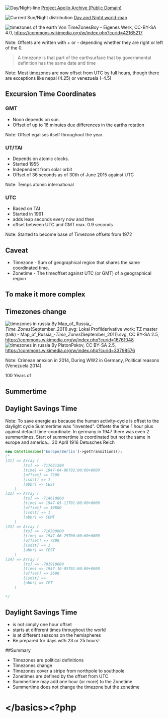 ![Day/Night-line](img/22044740591_7513f833ce_k.jpg)
<span class="credit
">[Project Apollo Archive (Public Domain)](https://flic.kr/p/zA24mk)</span>





![Current Sun/Night distribution](img/sunmap.png)
<span class="credit">[Day and Night world-map](http://www.timeanddate.com/worldclock/sunearth.html?day=18&month=10&year=2016&hour=20&min=0&sec=0&n=127&ntxt=Las+Vegas&earth=0)</span>




![timezones of the earth](img/timezones.png)
<span class="credit">Von TimeZonesBoy - Eigenes Werk, CC-BY-SA 4.0, https://commons.wikimedia.org/w/index.php?curid=42165217</span>

Note: Offsets are written with + or - depending whether they are right or left of the 0.




> A timezone is that part of the earthsurface that by governmental definition has the same
date and time

Note: Most timezones are now offset from UTC by full hours, though there are exceptions like nepal (4.25) or venezuela (-4.5)



## Excursion Time Coordinates



### GMT

* Noon depends on sun.<!-- .element: class="fragment" -->
* Offset of up to 16 minutes due differences in the earths rotation<!-- .element: class="fragment" -->

Note: Offset egalises itself throughout the year.



### UT/TAI

* Depends on atomic clocks.<!-- .element: class="fragment" -->
* Started 1955<!-- .element: class="fragment" -->
* Independent from solar orbit<!-- .element: class="fragment" -->
* Offset of 36 seconds as of 30th of June 2015 against UTC<!-- .element: class="fragment" -->

Note: Temps atomic international



### UTC

* Based on TAI<!-- .element: class="fragment" -->
* Started in 1961<!-- .element: class="fragment" -->
* adds leap seconds every now and then<!-- .element: class="fragment" -->
* offset between UTC and GMT max. 0.9 seconds<!-- .element: class="fragment" -->

Note: Started to become base of Timezone offsets from 1972




## Caveat

* Timezone - Sum of geographical region that shares the same coordinated time.
* Zonetime - The timeoffset against UTC (or GMT) of a geographical region



## To make it more complex



## Timezones change

![timezones in russia](img/timezones2010.svg)
<span class="credit">By Map_of_Russia_-_Time_Zones_(September_2011).svg: Lokal Profilderivative work: TZ master (talk) - Map_of_Russia_-_Time_Zones_(September_2011).svg, CC BY-SA 2.5, https://commons.wikimedia.org/w/index.php?curid=16761048</span>
![timezones in russia](img/timezones2014.svg)
<span class="credit">By PlatonPskov, CC BY-SA 2.5, https://commons.wikimedia.org/w/index.php?curid=33798576</span>

Note: Crimean anexion in 2014, During WW2 in Germany, Political reasons (Venezuela 2014)




100 Years of<!-- .element: class="fragment" -->
## Summertime
## Daylight Savings Time<!-- .element: class="fragment" -->

Note: To save energie as because the human activity-cycle is offset to the daylight cycle
Summertime was "invented". Offsets the time 1 hour plus against default time-coordinate.
In germany in 1947 there was even 2 summertimes. Start of summertime is coordinated
but not the same in europe and america... 30 April 1916 Detusches Reich



```php
new DateTimeZone('Europe/Berlin')->getTransitions();
/*
[21] => Array (
        [ts] => -717631200
        [time] => 1947-04-06T02:00:00+0000
        [offset] => 7200
        [isdst] => 1
        [abbr] => CEST
    )
[22] => Array (
        [ts] => -714610800
        [time] => 1947-05-11T01:00:00+0000
        [offset] => 10800
        [isdst] => 1
        [abbr] => CEMT
    )
[23] => Array (
        [ts] => -710380800
        [time] => 1947-06-29T00:00:00+0000
        [offset] => 7200
        [isdst] => 1
        [abbr] => CEST
    )
[24] => Array (
        [ts] => -701910000
        [time] => 1947-10-05T01:00:00+0000
        [offset] => 3600
        [isdst] =>
        [abbr] => CET
    )

*/
```



## Daylight Savings Time

* is not simply one hour offset
* starts at different times throughout the world
* is at different seasons on the hemispheres
* Be prepared for days with 23 or 25 hours!



##Summary

* Timezones are political definitions<!-- .element: class="fragment" -->
* Timezones change<!-- .element: class="fragment" -->
* Timezones cover a stripe from northpole to southpole<!-- .element: class="fragment" -->
* Zonetimes are defined by the offset from UTC<!-- .element: class="fragment" -->
* Summertime may add one hour (or more) to the Zonetime<!-- .element: class="fragment" -->
* Summertime does not change the timezone but the zonetime<!-- .element: class="fragment" -->



# &lt;/basics><?php
